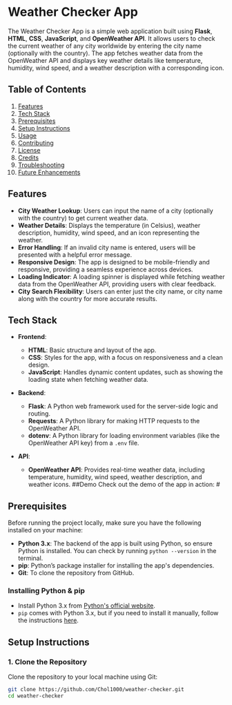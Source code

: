 # Weather Checker App

The Weather Checker App is a simple web application built using **Flask**, **HTML**, **CSS**, **JavaScript**, and **OpenWeather API**. It allows users to check the current weather of any city worldwide by entering the city name (optionally with the country). The app fetches weather data from the OpenWeather API and displays key weather details like temperature, humidity, wind speed, and a weather description with a corresponding icon.

## Table of Contents

1. [Features](#features)
2. [Tech Stack](#tech-stack)
3. [Prerequisites](#prerequisites)
4. [Setup Instructions](#setup-instructions)
5. [Usage](#usage)
6. [Contributing](#contributing)
7. [License](#license)
8. [Credits](#credits)
9. [Troubleshooting](#troubleshooting)
10. [Future Enhancements](#future-enhancements)

## Features

- **City Weather Lookup**: Users can input the name of a city (optionally with the country) to get current weather data.
- **Weather Details**: Displays the temperature (in Celsius), weather description, humidity, wind speed, and an icon representing the weather.
- **Error Handling**: If an invalid city name is entered, users will be presented with a helpful error message.
- **Responsive Design**: The app is designed to be mobile-friendly and responsive, providing a seamless experience across devices.
- **Loading Indicator**: A loading spinner is displayed while fetching weather data from the OpenWeather API, providing users with clear feedback.
- **City Search Flexibility**: Users can enter just the city name, or city name along with the country for more accurate results.

## Tech Stack

- **Frontend**:
  - **HTML**: Basic structure and layout of the app.
  - **CSS**: Styles for the app, with a focus on responsiveness and a clean design.
  - **JavaScript**: Handles dynamic content updates, such as showing the loading state when fetching weather data.

- **Backend**:
  - **Flask**: A Python web framework used for the server-side logic and routing.
  - **Requests**: A Python library for making HTTP requests to the OpenWeather API.
  - **dotenv**: A Python library for loading environment variables (like the OpenWeather API key) from a `.env` file.

- **API**:
  - **OpenWeather API**: Provides real-time weather data, including temperature, humidity, wind speed, weather description, and weather icons.
##Demo
Check out the demo of the app in action: #
## Prerequisites

Before running the project locally, make sure you have the following installed on your machine:

- **Python 3.x**: The backend of the app is built using Python, so ensure Python is installed. You can check by running `python --version` in the terminal.
- **pip**: Python’s package installer for installing the app's dependencies.
- **Git**: To clone the repository from GitHub.

### Installing Python & pip

- Install Python 3.x from [Python's official website](https://www.python.org/downloads/).
- `pip` comes with Python 3.x, but if you need to install it manually, follow the instructions [here](https://pip.pypa.io/en/stable/installation/).

## Setup Instructions

### 1. Clone the Repository

Clone the repository to your local machine using Git:

```bash
git clone https://github.com/Chol1000/weather-checker.git
cd weather-checker


